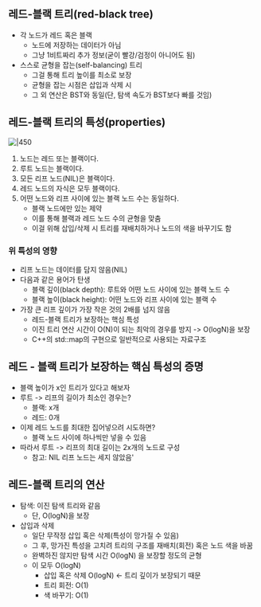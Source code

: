 ## 레드-블랙 트리(red-black tree)
- 각 노드가 레드 혹은 블랙
	- 노드에 저장하는 데이터가 아님
	- 그냥 1비트짜리 추가 정보(굳이 빨강/검정이 아니어도 됨)
- 스스로 균형을 잡는(self-balancing) 트리
	- 그걸 통해 트리 높이를 최소로 보장
	- 균형을 잡는 시점은 삽입과 삭제 시
	- 그 외 연산은 BST와 동일(단, 탐색 속도가 BST보다 빠를 것임)



## 레드-블랙 트리의 특성(properties)
![|450](https://i.imgur.com/FEpkTX1.png)

1. 노드는 레드 또는 블랙이다.
2. 루트 노드는 블랙이다.
3. 모든 리프 노드(NIL)은 블랙이다.
4. 레드 노드의 자식은 모두 블랙이다.
5. 어떤 노드와 리프 사이에 있는 블랙 노드 수는 동일하다.
	- 블랙 노드에만 있는 제약
	- 이를 통해 블랙과 레드 노드 수의 균형을 맞춤
	- 이걸 위해 삽입/삭제 시 트리를 재배치하거나 노드의 색을 바꾸기도 함

### 위 특성의 영향
- 리프 노드는 데이터를 담지 않음(NIL)
- 다음과 같은 용어가 탄생
	- 블랙 깊이(black depth): 루트와 어떤 노드 사이에 있는 블랙 노드 수
	- 블랙 높이(black height): 어떤 노드와 리프 사이에 있는 블랙 수
- 가장 큰 리프 깊이가 가장 작은 것의 2배를 넘지 않음
	- 레드-블랙 트리가 보장하는 핵심 특성
	- 이진 트리 연산 시간이 O(N)이 되는 최악의 경우를 방지 -> O(logN)을 보장
	- C++의 std::map의 구현으로 일반적으로 사용되는 자료구조

## 레드 - 블랙 트리가 보장하는 핵심 특성의 증명
- 블랙 높이가 x인 트리가 있다고 해보자
- 루트 -> 리프의 길이가 최소인 경우는?
	- 블랙: x개
	- 레드: 0개
- 이제 레드 노드를 최대한 집어넣으려 시도하면?
	- 블랙 노드 사이에 하나씩만 넣을 수 있음
- 따라서 루트 -> 리프의 최대 길이는 2x개의 노드로 구성
	- 참고: NIL 리프 노드는 세지 않았음'

## 레드-블랙 트리의 연산
- 탐색: 이진 탐색 트리와 같음
	- 단, O(logN)을 보장
- 삽입과 삭제
	- 일단 무작정 삽입 혹은 삭제(특성이 망가질 수 있음)
	- 그 후, 망가진 특성을 고치려 트리의 구조를 재배치(회전) 혹은 노드 색을 바꿈
	- 완벽하진 않지만 탐색 시간 O(logN) 을 보장할 정도의 균형
	- 이 모두 O(logN)
		- 삽입 혹은 삭제 O(logN) <- 트리 깊이가 보장되기 때문
		- 트리 회전: O(1)
		- 색 바꾸기: O(1)